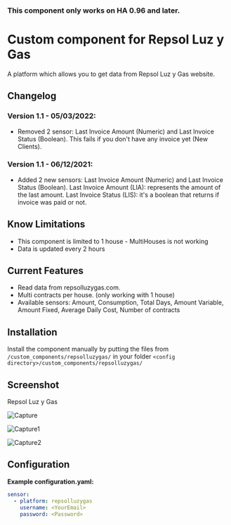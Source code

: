 ### This component only works on HA 0.96 and later.

# Custom component for Repsol Luz y Gas
A platform which allows you to get data from Repsol Luz y Gas website.

## Changelog
### Version 1.1 - 05/03/2022:
- Removed 2 sensor: Last Invoice Amount (Numeric) and Last Invoice Status (Boolean).
This fails if you don't have any invoice yet (New Clients).

### Version 1.1 - 06/12/2021:
- Added 2 new sensors: Last Invoice Amount (Numeric) and Last Invoice Status (Boolean).
Last Invoice Amount (LIA): represents the amount of the last amount.
Last Invoice Status (LIS): it's a boolean that returns if invoice was paid or not.

## Know Limitations
- This component is limited to 1 house - MultiHouses is not working
- Data is updated every 2 hours


## Current Features
- Read data from repsolluzygas.com.
- Multi contracts per house. (only working with 1 house)
- Available sensors: Amount, Consumption, Total Days, Amount Variable, Amount Fixed, Average Daily Cost, Number of contracts


## Installation
Install the component manually by putting the files from `/custom_components/repsolluzygas/` in your folder `<config directory>/custom_components/repsolluzygas/` 

## Screenshot
Repsol Luz y Gas

![Capture](https://user-images.githubusercontent.com/9134036/113559167-33048500-9601-11eb-9bda-8fbb176fa991.PNG)

![Capture1](https://user-images.githubusercontent.com/9134036/113559174-35ff7580-9601-11eb-9756-8e82a9a6ac24.PNG)

![Capture2](https://user-images.githubusercontent.com/9134036/113559177-3861cf80-9601-11eb-8de3-1fc8f7e2cf82.PNG)


## Configuration
**Example configuration.yaml:**

```yaml
sensor:
  - platform: repsolluzygas
    username: <YourEmail>
    password: <Password>
```
